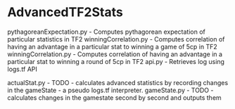 # AdvancedTF2Stats

pythagoreanExpectation.py - Computes pythagorean expectation of particular statistics in TF2
winningCorrelation.py - Computes correlation of having an advantage in a particular stat to winning a game of 5cp in TF2
winningCorrelation.py - Computes correlation of having an advantage in a particular stat to winning a round of 5cp in TF2
api.py - Retrieves log using logs.tf API

actualStat.py - TODO - calculates advanced statistics by recording changes in the gameState - a pseudo logs.tf interpreter.
gameState.py - TODO - calculates changes in the gamestate second by second and outputs them
